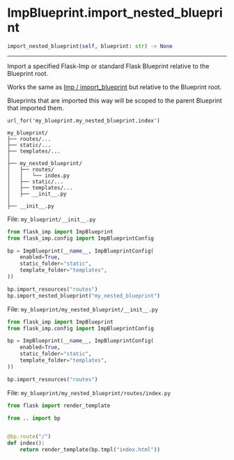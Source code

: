 # ImpBlueprint.import_nested_blueprint

```python
import_nested_blueprint(self, blueprint: str) -> None
```

---

Import a specified Flask-Imp or standard Flask Blueprint relative to the Blueprint root.

Works the same as [Imp / import_blueprint](../Imp/Imp-import_blueprint.md) but relative to the Blueprint root.

Blueprints that are imported this way will be scoped to the parent Blueprint that imported them.

`url_for('my_blueprint.my_nested_blueprint.index')`

```text
my_blueprint/
├── routes/...
├── static/...
├── templates/...
│
├── my_nested_blueprint/
│   ├── routes/
│   │   └── index.py
│   ├── static/...
│   ├── templates/...
│   ├── __init__.py
│
├── __init__.py
```

File: `my_blueprint/__init__.py`

```python
from flask_imp import ImpBlueprint
from flask_imp.config import ImpBlueprintConfig

bp = ImpBlueprint(__name__, ImpBlueprintConfig(
    enabled=True,
    static_folder="static",
    template_folder="templates",
))

bp.import_resources("routes")
bp.import_nested_blueprint("my_nested_blueprint")
```

File: `my_blueprint/my_nested_blueprint/__init__.py`

```python
from flask_imp import ImpBlueprint
from flask_imp.config import ImpBlueprintConfig

bp = ImpBlueprint(__name__, ImpBlueprintConfig(
    enabled=True,
    static_folder="static",
    template_folder="templates",
))

bp.import_resources("routes")
```

File: `my_blueprint/my_nested_blueprint/routes/index.py`

```python
from flask import render_template

from .. import bp


@bp.route("/")
def index():
    return render_template(bp.tmpl("index.html"))
```

